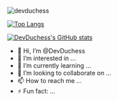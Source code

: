 <p align="left"><img src="https://komarev.com/ghpvc/?username=devduchess" alt="devduchess"/> </p>

[![Top Langs](https://github-readme-stats.vercel.app/api/top-langs/?username=devduchess&theme=dark&layout=compact&hide=roff,assembly,yacc,objective-c)](https://github.com/devduchess/github-readme-stats)


[![DevDuchess's GitHub stats](https://github-readme-stats.vercel.app/api?username=DevDuchess&count_private=true&show_icons=true&theme=synthwave)](https://github.com/DevDuchess/github-readme-stats)
- 👋 Hi, I’m @DevDuchess
- 👀 I’m interested in ...
- 🌱 I’m currently learning ...
- 💞️ I’m looking to collaborate on ...
- 📫 How to reach me ...
- ⚡ Fun fact: ...

<!---
DevDuchess/DevDuchess is a ✨ special ✨ repository because its `README.md` (this file) appears on your GitHub profile.
You can click the Preview link to take a look at your changes.
--->
